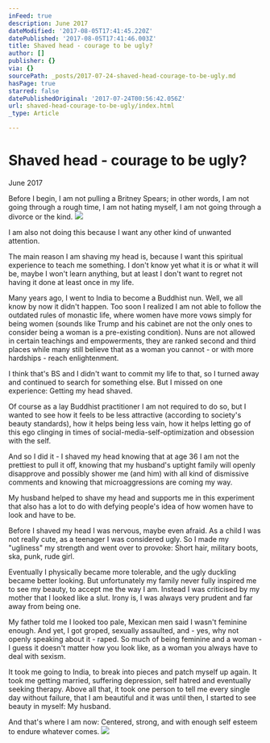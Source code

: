 ```yaml
---
inFeed: true
description: June 2017
dateModified: '2017-08-05T17:41:45.220Z'
datePublished: '2017-08-05T17:41:46.003Z'
title: Shaved head - courage to be ugly?
author: []
publisher: {}
via: {}
sourcePath: _posts/2017-07-24-shaved-head-courage-to-be-ugly.md
hasPage: true
starred: false
datePublishedOriginal: '2017-07-24T00:56:42.056Z'
url: shaved-head-courage-to-be-ugly/index.html
_type: Article

---
```

# **Shaved head - courage to be ugly?**

June 2017

Before I begin, I am not pulling a Britney Spears; in other words, I am not going through a rough time, I am not hating myself, I am not going through a divorce or the kind.
![](https://the-grid-user-content.s3-us-west-2.amazonaws.com/51e7122c-a865-4a1b-8cb1-fa59f3c5b7e9.jpg)

I am also not doing this because I want any other kind of unwanted attention.

The main reason I am shaving my head is, because I want this spiritual experience to teach me something. I don't know yet what it is or what it will be, maybe I won't learn anything, but at least I don't want to regret not having it done at least once in my life.

Many years ago, I went to India to become a Buddhist nun. Well, we all know by now it didn't happen. Too soon I realized I am not able to follow the outdated rules of monastic life, where women have more vows simply for being women (sounds like Trump and his cabinet are not the only ones to consider being a woman is a pre-existing condition). Nuns are not allowed in certain teachings and empowerments, they are ranked second and third places while many still believe that as a woman you cannot - or with more hardships - reach enlightenment.

I think that's BS and I didn't want to commit my life to that, so I turned away and continued to search for something else. But I missed on one experience: Getting my head shaved.

Of course as a lay Buddhist practitioner I am not required to do so, but I wanted to see how it feels to be less attractive (according to society's beauty standards), how it helps being less vain, how it helps letting go of this ego clinging in times of social-media-self-optimization and obsession with the self.

And so I did it - I shaved my head knowing that at age 36 I am not the prettiest to pull it off, knowing that my husband's uptight family will openly disapprove and possibly shower me (and him) with all kind of dismissive comments and knowing that microaggressions are coming my way.

My husband helped to shave my head and supports me in this experiment that also has a lot to do with defying people's idea of how women have to look and have to be.

Before I shaved my head I was nervous, maybe even afraid. As a child I was not really cute, as a teenager I was considered ugly. So I made my "ugliness" my strength and went over to provoke: Short hair, military boots, ska, punk, rude girl.

Eventually I physically became more tolerable, and the ugly duckling became better looking. But unfortunately my family never fully inspired me to see my beauty, to accept me the way I am. Instead I was criticised by my mother that I looked like a slut. Irony is, I was always very prudent and far away from being one.

My father told me I looked too pale, Mexican men said I wasn't feminine enough. And yet, I got groped, sexually assaulted, and - yes, why not openly speaking about it - raped. So much of being feminine and a woman - I guess it doesn't matter how you look like, as a woman you always have to deal with sexism.

It took me going to India, to break into pieces and patch myself up again. It took me getting married, suffering depression, self hatred and eventually seeking therapy. Above all that, it took one person to tell me every single day without failure, that I am beautiful and it was until then, I started to see beauty in myself: My husband.

And that's where I am now: Centered, strong, and with enough self esteem to endure whatever comes.
![](https://the-grid-user-content.s3-us-west-2.amazonaws.com/33e5aa43-4ca4-4b01-95b2-d22e693da716.jpg)